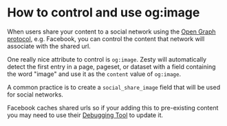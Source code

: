 # How to control and use og:image

When users share your content to a social network using the [Open Graph protocol](http://ogp.me/), e.g. Facebook, you can control the content that network will associate with the shared url.

One really nice attribute to control is `og:image`. Zesty will automatically detect the first entry in a page, pageset, or dataset with a field containing the word "image" and use it as the `content` value of `og:image`.

A common practice is to create a `social_share_image` field that will be used for social networks.

Facebook caches shared urls so if your adding this to pre-existing content you may need to use their [Debugging Tool](https://developers.facebook.com/tools/debug/) to update it.

